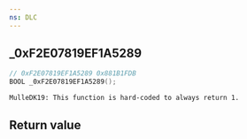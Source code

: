 ```yaml
---
ns: DLC
---
```

## _0xF2E07819EF1A5289

```c
// 0xF2E07819EF1A5289 0x881B1FDB
BOOL _0xF2E07819EF1A5289();
```

```
MulleDK19: This function is hard-coded to always return 1.  
```

## Return value
